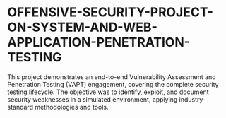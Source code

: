 # OFFENSIVE-SECURITY-PROJECT-ON-SYSTEM-AND-WEB-APPLICATION-PENETRATION-TESTING
This project demonstrates an end-to-end Vulnerability Assessment and Penetration Testing (VAPT) engagement, covering the complete security testing lifecycle. The objective was to identify, exploit, and document security weaknesses in a simulated environment, applying industry-standard methodologies and tools.
